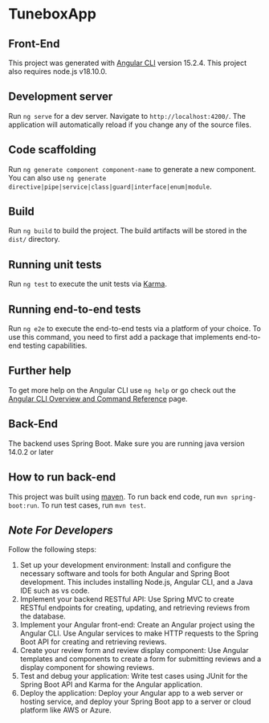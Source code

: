 # TuneboxApp

## Front-End

This project was generated with [Angular CLI](https://github.com/angular/angular-cli) version 15.2.4. This project also requires node.js v18.10.0.

## Development server

Run `ng serve` for a dev server. Navigate to `http://localhost:4200/`. The application will automatically reload if you change any of the source files.

## Code scaffolding

Run `ng generate component component-name` to generate a new component. You can also use `ng generate directive|pipe|service|class|guard|interface|enum|module`.

## Build

Run `ng build` to build the project. The build artifacts will be stored in the `dist/` directory.

## Running unit tests

Run `ng test` to execute the unit tests via [Karma](https://karma-runner.github.io).

## Running end-to-end tests

Run `ng e2e` to execute the end-to-end tests via a platform of your choice. To use this command, you need to first add a package that implements end-to-end testing capabilities.

## Further help

To get more help on the Angular CLI use `ng help` or go check out the [Angular CLI Overview and Command Reference](https://angular.io/cli) page.

## Back-End

The backend uses Spring Boot. Make sure you are running java version 14.0.2 or later

## How to run back-end

This project was built using [maven](https://repo.maven.apache.org/maven2/org/apache/maven/wrapper/maven-wrapper/3.1.0/maven-wrapper-3.1.0.jar). To run back end code, run `mvn spring-boot:run`. To run test cases, run `mvn test`.

## *Note For Developers*

Follow the following steps:

1.	Set up your development environment: Install and configure the necessary software and tools for both Angular and Spring Boot development. This includes installing Node.js, Angular CLI, and a Java IDE such as vs code.
2.	Implement your backend RESTful API: Use Spring MVC to create RESTful endpoints for creating, updating, and retrieving reviews from the database.
3.	Implement your Angular front-end: Create an Angular project using the Angular CLI. Use Angular services to make HTTP requests to the Spring Boot API for creating and retrieving reviews.
4.	Create your review form and review display component: Use Angular templates and components to create a form for submitting reviews and a display component for showing reviews.
5.	Test and debug your application: Write test cases using JUnit for the Spring Boot API and Karma for the Angular application. 
6.	Deploy the application: Deploy your Angular app to a web server or hosting service, and deploy your Spring Boot app to a server or cloud platform like AWS or Azure.

